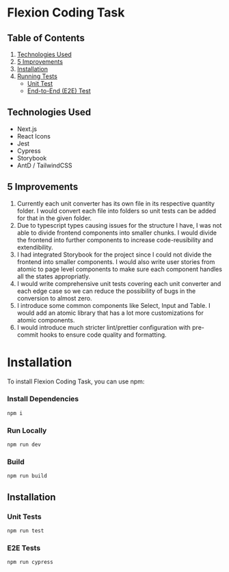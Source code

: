 # Flexion Coding Task

## Table of Contents
1. [Technologies Used](#technologies-used)
2. [5 Improvements](#5-improvements)
3. [Installation](#installation)
4. [Running Tests](#running-tests)
    - [Unit Test](#unit-test)
    - [End-to-End (E2E) Test](#end-to-end-e2e-test)


## Technologies Used
- Next.js
- React Icons
- Jest
- Cypress
- Storybook
- AntD / TailwindCSS

## 5 Improvements
1. Currently each unit converter has its own file in its respective quantity folder. I would convert each file into folders so unit tests can be added for that in the given folder.
2. Due to typescript types causing issues for the structure I have, I was not able to divide frontend components into smaller chunks. I would divide the frontend into further components to increase code-reusibility and extendibility.
3. I had integrated Storybook for the project since I could not divide the frontend into smaller components. I would also write user stories from atomic to page level components to make sure each component handles all the states appropriatly.
4. I would write comprehensive unit tests covering each unit converter and each edge case so we can reduce the possibility of bugs in the conversion to almost zero.
5. I introduce some common components like Select, Input and Table. I would add an atomic library that has a lot more customizations for atomic components. 
6. I would introduce much stricter lint/prettier configuration with pre-commit hooks to ensure code quality and formatting.


# Installation
To install Flexion Coding Task, you can use npm:
### Install Dependencies
```
npm i
```
### Run Locally
```
npm run dev
```
### Build
```
npm run build
```

## Installation
### Unit Tests
```
npm run test
```
### E2E Tests
```
npm run cypress
```
